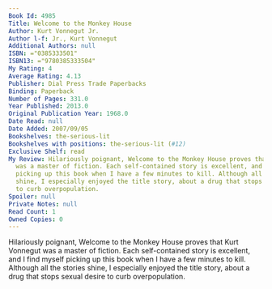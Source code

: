 ```yaml
---
Book Id: 4985
Title: Welcome to the Monkey House
Author: Kurt Vonnegut Jr.
Author l-f: Jr., Kurt Vonnegut
Additional Authors: null
ISBN: ="0385333501"
ISBN13: ="9780385333504"
My Rating: 4
Average Rating: 4.13
Publisher: Dial Press Trade Paperbacks
Binding: Paperback
Number of Pages: 331.0
Year Published: 2013.0
Original Publication Year: 1968.0
Date Read: null
Date Added: 2007/09/05
Bookshelves: the-serious-lit
Bookshelves with positions: the-serious-lit (#12)
Exclusive Shelf: read
My Review: Hilariously poignant, Welcome to the Monkey House proves that Kurt Vonnegut
  was a master of fiction. Each self-contained story is excellent, and I find myself
  picking up this book when I have a few minutes to kill. Although all the stories
  shine, I especially enjoyed the title story, about a drug that stops sexual desire
  to curb overpopulation.
Spoiler: null
Private Notes: null
Read Count: 1
Owned Copies: 0
---
```


Hilariously poignant, Welcome to the Monkey House proves that Kurt Vonnegut was a master of fiction. Each self-contained story is excellent, and I find myself picking up this book when I have a few minutes to kill. Although all the stories shine, I especially enjoyed the title story, about a drug that stops sexual desire to curb overpopulation.